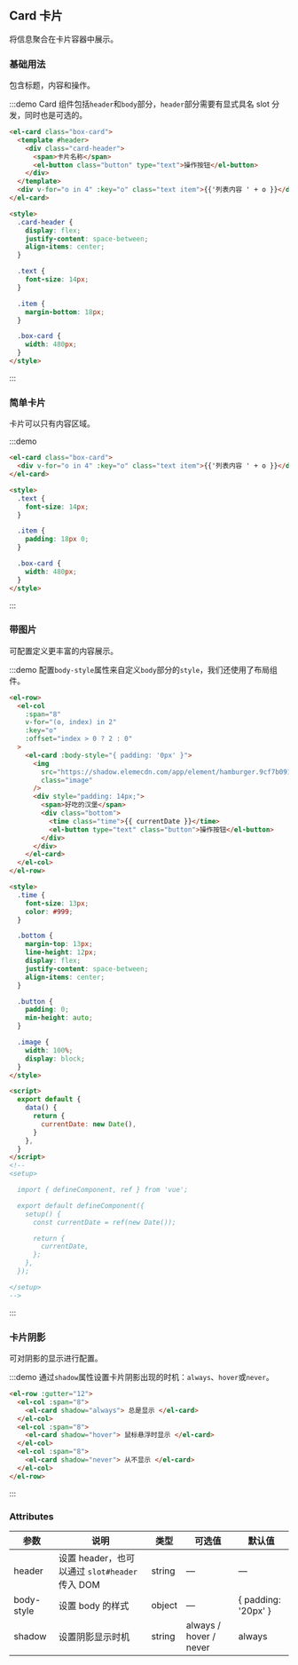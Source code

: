 ## Card 卡片

将信息聚合在卡片容器中展示。

### 基础用法

包含标题，内容和操作。

:::demo Card 组件包括`header`和`body`部分，`header`部分需要有显式具名 slot 分发，同时也是可选的。

```html
<el-card class="box-card">
  <template #header>
    <div class="card-header">
      <span>卡片名称</span>
      <el-button class="button" type="text">操作按钮</el-button>
    </div>
  </template>
  <div v-for="o in 4" :key="o" class="text item">{{'列表内容 ' + o }}</div>
</el-card>

<style>
  .card-header {
    display: flex;
    justify-content: space-between;
    align-items: center;
  }

  .text {
    font-size: 14px;
  }

  .item {
    margin-bottom: 18px;
  }

  .box-card {
    width: 480px;
  }
</style>
```

:::

### 简单卡片

卡片可以只有内容区域。

:::demo

```html
<el-card class="box-card">
  <div v-for="o in 4" :key="o" class="text item">{{'列表内容 ' + o }}</div>
</el-card>

<style>
  .text {
    font-size: 14px;
  }

  .item {
    padding: 18px 0;
  }

  .box-card {
    width: 480px;
  }
</style>
```

:::

### 带图片

可配置定义更丰富的内容展示。

:::demo 配置`body-style`属性来自定义`body`部分的`style`，我们还使用了布局组件。

```html
<el-row>
  <el-col
    :span="8"
    v-for="(o, index) in 2"
    :key="o"
    :offset="index > 0 ? 2 : 0"
  >
    <el-card :body-style="{ padding: '0px' }">
      <img
        src="https://shadow.elemecdn.com/app/element/hamburger.9cf7b091-55e9-11e9-a976-7f4d0b07eef6.png"
        class="image"
      />
      <div style="padding: 14px;">
        <span>好吃的汉堡</span>
        <div class="bottom">
          <time class="time">{{ currentDate }}</time>
          <el-button type="text" class="button">操作按钮</el-button>
        </div>
      </div>
    </el-card>
  </el-col>
</el-row>

<style>
  .time {
    font-size: 13px;
    color: #999;
  }

  .bottom {
    margin-top: 13px;
    line-height: 12px;
    display: flex;
    justify-content: space-between;
    align-items: center;
  }

  .button {
    padding: 0;
    min-height: auto;
  }

  .image {
    width: 100%;
    display: block;
  }
</style>

<script>
  export default {
    data() {
      return {
        currentDate: new Date(),
      }
    },
  }
</script>
<!--
<setup>

  import { defineComponent, ref } from 'vue';

  export default defineComponent({
    setup() {
      const currentDate = ref(new Date());

      return {
        currentDate,
      };
    },
  });

</setup>
-->
```

:::

### 卡片阴影

可对阴影的显示进行配置。

:::demo 通过`shadow`属性设置卡片阴影出现的时机：`always`、`hover`或`never`。

```html
<el-row :gutter="12">
  <el-col :span="8">
    <el-card shadow="always"> 总是显示 </el-card>
  </el-col>
  <el-col :span="8">
    <el-card shadow="hover"> 鼠标悬浮时显示 </el-card>
  </el-col>
  <el-col :span="8">
    <el-card shadow="never"> 从不显示 </el-card>
  </el-col>
</el-row>
```

:::

### Attributes

| 参数       | 说明                                           | 类型   | 可选值                 | 默认值              |
| ---------- | ---------------------------------------------- | ------ | ---------------------- | ------------------- |
| header     | 设置 header，也可以通过 `slot#header` 传入 DOM | string | —                      | —                   |
| body-style | 设置 body 的样式                               | object | —                      | { padding: '20px' } |
| shadow     | 设置阴影显示时机                               | string | always / hover / never | always              |
